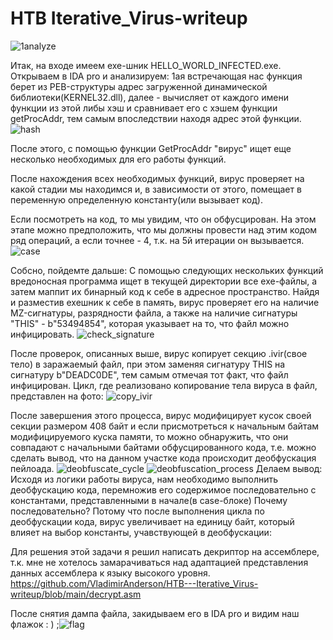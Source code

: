 # HTB Iterative_Virus-writeup


![1analyze](https://github.com/VladimirAnderson/HTB---Iterative_Virus-writeup/assets/57271893/ff2935ab-e199-43ae-8208-a130e7281eb2)

Итак, на входе имеем exe-шник HELLO_WORLD_INFECTED.exe. Открываем в IDA pro и анализируем: 
1ая встречающая нас функция берет из PEB-структуры адрес  загруженной динамической библиотеки(KERNEL32.dll), далее - вычисляет от каждого имени функции из этой либы хэш и сравнивает его с хэшем функции
getProcAddr, тем самым впоследствии находя адрес этой функции.
 ![hash](https://github.com/VladimirAnderson/HTB---Iterative_Virus-writeup/assets/57271893/b6312a5d-0152-4c7d-8b80-c01ef10b36f1)


После этого, с помощью функции GetProcAddr "вирус" ищет еще несколько необходимых для его работы функций.


После нахождения всех необходимых функций, вирус проверяет на какой стадии мы находимся и, в зависимости от этого, помещает в переменную определенную константу(или вызывает код).

Если посмотреть на код, то мы увидим, что он обфусцирован. На этом этапе можно предположить, что мы должны провести над этим кодом ряд операций, а если точнее - 4, т.к. на 5й итерации он вызывается.
![case](https://github.com/VladimirAnderson/HTB---Iterative_Virus-writeup/assets/57271893/749a5318-94c7-48aa-bbab-f5d82aa6d023)


Собсно, пойдемте дальше:
С помощью следующих нескольких функций вредоносная программа ищет в текущей директории все exe-файлы, а затем маппит их бинарный код к себе в адресное пространство.
Найдя и разместив exeшник к себе в память, вирус проверяет его на наличие MZ-сигнатуры, разрядности файла, а также на наличие сигнатуры "THIS" - b"53494854", которая указывает на то, что файл можно
инфицировать. 
![check_signature](https://github.com/VladimirAnderson/HTB---Iterative_Virus-writeup/assets/57271893/5d2c0b7f-e99f-427e-8977-b1211799e331)


После проверок, описанных выше, вирус копирует секцию .ivir(свое тело) в заражаемый файл, при этом заменяя сигнатуру THIS на сигнатуру b"DEADC0DE", тем самым отмечая тот факт, что файл инфицирован.
Цикл, где реализовано копирование тела вируса в файл, представлен на фото:
![copy_ivir](https://github.com/VladimirAnderson/HTB---Iterative_Virus-writeup/assets/57271893/357ac108-5008-407c-8fed-5f64999dd03b)




После завершения этого процесса, вирус модифицирует кусок своей секции размером 408 байт и если присмотреться к начальным байтам модифицируемого куска памяти, то можно обнаружить, что они совпадают
с начальными байтами обфусцированного кода, т.е. можно сделать вывод, что на данном участке кода происходит деобфускация пейлоада.
![deobfuscate_cycle](https://github.com/VladimirAnderson/HTB---Iterative_Virus-writeup/assets/57271893/9dd5b4b7-36ae-4697-ab85-c850488fca35)
![deobfuscation_process](https://github.com/VladimirAnderson/HTB---Iterative_Virus-writeup/assets/57271893/46fcf3b3-b51f-4ed4-b7e9-2f05167714d9)
Делаем вывод: Исходя из логики работы вируса, нам необходимо выполнить деобфускацию кода, перемножив его содержимое последовательно с константами, представленными в начале(в case-блоке)
Почему последовательно? Потому что после выполнения цикла по деобфускации кода, вирус увеличивает на единицу байт, который влияет на выбор константы, учавствующей в деобфускации:




Для решения этой задачи я решил написать декриптор на ассемблере, т.к. мне не хотелось замарачиваться над адаптацией представления данных ассемблера к языку высокого уровня.
https://github.com/VladimirAnderson/HTB---Iterative_Virus-writeup/blob/main/decrypt.asm



После снятия дампа файла, закидываем его в IDA pro  и видим наш флажок : )
;![flag](https://github.com/VladimirAnderson/HTB---Iterative_Virus-writeup/assets/57271893/0c2ce039-7888-4841-b551-9096d9337b80)

